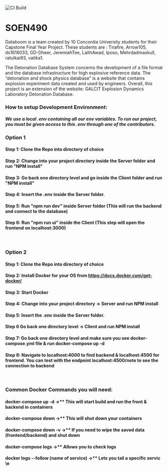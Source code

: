 ![CI Build](https://github.com/Data-Boom/SOEN490/workflows/CI%20Build/badge.svg)

# SOEN490

Databoom is a team created by 10 Concordia University students for their Capstone Final Year Project. 
These students are : Tirafire, Arrow105, ds1618033, GD-Dheer, JeremiahTee, LaithAwad, Iposo, Mehrdadmaskull, ratulkai93, vatika1.

The Detonation Database System concerns the development of a file format and the database infrastructure for high explosive reference data. The “detonation and shock physics database” is a website that contains explosion experiment data created and used by engineers. Overall, this project is an extension of the website: GALCIT Explosion Dynamics Laboratory Detonation Database.



### How to setup Development Environment:
##### We use a local .env containing all our env variables. To run our project, you must be given access to this .env through one of the contributors.

### Option 1

#### Step 1: Clone the Repo into directory of choice
#### Step 2: Change into your project directory inside the Server folder and run "NPM install"
#### Step 3: Go back one directory level and go inside the Client folder and run "NPM install"
#### Step 4: Insert the .env inside the Server folder.
#### Step 5: Run "npm run dev" inside Server folder (This will run the backend and connect to the database)
#### Step 6: Run "npm run ui" inside the Client (This step will open the frontend on localhost:3000)
<br>

### Option 2

#### Step 1: Clone the Repo into directory of choice
#### Step 2: Install Docker for your OS from https://docs.docker.com/get-docker/
#### Step 3: Start Docker
#### Step 4: Change into your project directory -> Server and run NPM install
#### Step 5: Insert the .env inside the Server folder.
#### Step 6 Go back one directory level -> Client and run NPM install
#### Step 7: Go back one directory level and make sure you see docker-compose.yml file & run docker-compose up -d
#### Step 8: Navigate to localhost:4000 to find backend & localhost:4500 for frontend. You can test with the endpoint localhost:4500/note to see the connection to backend
<br>

### Common Docker Commands you will need:
#### docker-compose up -d ->** This will start build and run the front & backend in containers
#### docker-compose down ->** This will shut down your containers
#### docker-compose down -v ->** If you need to wipe the saved data (frontend/backend) and shut down
#### docker-compose logs ->** Allows you to check logs
#### docker logs --follow (name of service) ->** Lets you tail a specific servic \e

